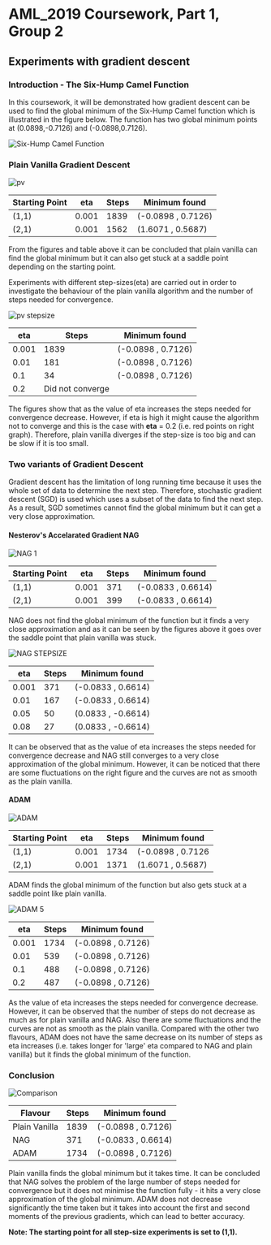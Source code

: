 # AML_2019 Coursework, Part 1, Group 2

## Experiments with gradient descent

### Introduction - The Six-Hump Camel Function

In this coursework, it will be demonstrated how gradient descent can be used to find the global minimum of the Six-Hump Camel function which is illustrated in the figure below. The function has two global minimum points at (0.0898,-0.7126) and (-0.0898,0.7126).

![Six-Hump Camel Function](https://user-images.githubusercontent.com/51288218/61081430-1f71bd80-a41f-11e9-883a-a4b582f3c638.PNG)

### Plain Vanilla Gradient Descent
 
![pv](https://user-images.githubusercontent.com/51288218/61093431-691fcf80-a442-11e9-8f67-e5d6fdd710a0.png)

Starting Point|eta|Steps|Minimum found
---|---|---|---|
(1,1)|0.001|1839|(-0.0898 , 0.7126) 
(2,1)|0.001|1562|(1.6071 , 0.5687)

From the figures and table above it can be concluded that plain vanilla can find the global minimum but it can also get stuck at a saddle point depending on the starting point. 

Experiments with different step-sizes(eta) are carried out in order to investigate the behaviour of the plain vanilla algorithm and the number of steps needed for convergence.

![pv stepsize](https://user-images.githubusercontent.com/51288218/61095922-71313c80-a44d-11e9-9df0-db067be77ae5.png)

eta|Steps|Minimum found
---|---|---|
0.001|1839|(-0.0898 , 0.7126)
0.01|181|(-0.0898 , 0.7126)
0.1|34|(-0.0898 , 0.7126)
0.2|Did not converge| 

The figures show that as the value of eta increases the steps needed for convergence decrease. However, if eta is high it might cause the algorithm not to converge and this is the case with **eta** = 0.2 (i.e. red points on right graph).
Therefore, plain vanilla diverges if the step-size is too big and can be slow if it is too small.

### Two variants of Gradient Descent

Gradient descent has the limitation of long running time because it uses the whole set of data to determine the next step. Therefore, stochastic gradient descent (SGD) is used which uses a subset of the data to find the next step. As a result, SGD sometimes cannot find the global minimum but it can get a very close approximation. 

#### Nesterov's Accelarated Gradient NAG

![NAG 1](https://user-images.githubusercontent.com/51288218/61094317-9a9a9a00-a446-11e9-8497-366b1cd7d4f5.png)

Starting Point|eta|Steps|Minimum found
---|---|---|---|
(1,1)|0.001|371|(-0.0833 , 0.6614) 
(2,1)|0.001|399|(-0.0833 , 0.6614)

NAG does not find the global minimum of the function but it finds a very close approximation and as it can be seen by the figures above it goes over the saddle point that plain vanilla was stuck.

![NAG STEPSIZE](https://user-images.githubusercontent.com/51288218/61094278-67580b00-a446-11e9-9241-d5621cc591bd.png)

eta|Steps|Minimum found
---|---|---|
0.001|371|(-0.0833 , 0.6614)
0.01|167|(-0.0833 , 0.6614)
0.05|50|(0.0833 , -0.6614)
0.08|27| (0.0833 , -0.6614)

It can be observed that as the value of eta increases the steps needed for convergence decrease and NAG still converges to a very close approximation of the global minimum. However, it can be noticed that there are some fluctuations on the right figure and the curves are not as smooth as the plain vanilla. 

#### ADAM

![ADAM](https://user-images.githubusercontent.com/51288218/61094775-7dff6180-a448-11e9-8f93-978faed663b4.png)

Starting Point|eta|Steps|Minimum found
---|---|---|---|
(1,1)|0.001|1734|(-0.0898 , 0.7126 
(2,1)|0.001|1371|(1.6071 , 0.5687)

ADAM finds the global minimum of the function but also gets stuck at a saddle point like plain vanilla.

![ADAM 5](https://user-images.githubusercontent.com/51288218/61095102-ffa3bf00-a449-11e9-8ad4-2a17e65ed2f7.png)

eta|Steps|Minimum found
---|---|---|
0.001|1734|(-0.0898 , 0.7126)
0.01|539|(-0.0898 , 0.7126)
0.1|488|(-0.0898 , 0.7126)
0.2|487| (-0.0898 , 0.7126)

As the value of eta increases the steps needed for convergence decrease. However, it can be observed that the number of steps do not decrease as much as for plain vanilla and NAG. Also there are some fluctuations and the curves are not as smooth as the plain vanilla. Compared with the other two flavours, ADAM does not have the same decrease on its number of steps as eta increases (i.e. takes longer for 'large' eta compared to NAG and plain vanilla) but it finds the global minimum of the function.

### Conclusion

![Comparison](https://user-images.githubusercontent.com/51288218/61095436-6aa1c580-a44b-11e9-8608-8e665751a729.PNG)

Flavour|Steps|Minimum found
---|---|---|
Plain Vanilla|1839|(-0.0898 , 0.7126)
NAG|371|(-0.0833 , 0.6614)
ADAM|1734|(-0.0898 , 0.7126) 

Plain vanilla finds the global minimum but it takes time. It can be concluded that NAG solves the problem of the large number of steps needed for convergence but it does not minimise the function fully - it hits a very close approximation of the global minimum. ADAM does not decrease significantly the time taken but it takes into account the first and second moments of the previous gradients, which can lead to better accuracy.

**Note: The starting point for all step-size experiments is set to (1,1).**
